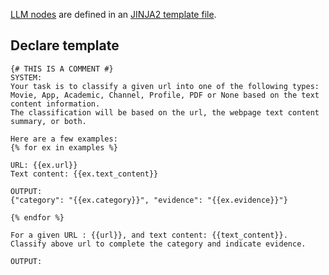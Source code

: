[LLM nodes](https://microsoft.github.io/promptflow/how-to-guides/develop-a-dag-flow/develop-standard-flow.html) are defined in an [JINJA2 template file](https://jinja.palletsprojects.com/en/3.1.x/).

## Declare template

```jinja2
{# THIS IS A COMMENT #}
SYSTEM:
Your task is to classify a given url into one of the following types:
Movie, App, Academic, Channel, Profile, PDF or None based on the text content information.
The classification will be based on the url, the webpage text content summary, or both.

Here are a few examples:
{% for ex in examples %}

URL: {{ex.url}}
Text content: {{ex.text_content}}

OUTPUT:
{"category": "{{ex.category}}", "evidence": "{{ex.evidence}}"}

{% endfor %}

For a given URL : {{url}}, and text content: {{text_content}}.
Classify above url to complete the category and indicate evidence.

OUTPUT:
```
